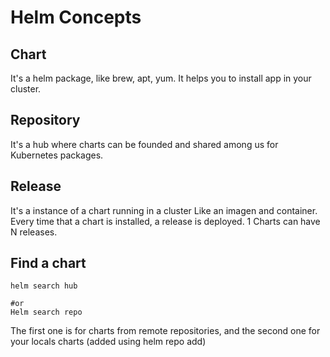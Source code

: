 # Helm Concepts
## Chart
It's a helm package, like brew, apt, yum. It helps you to install app in your cluster.

## Repository
It's a hub where charts can be founded and shared among us for Kubernetes packages.

## Release
It's a instance of a chart running in a cluster
Like an imagen and container. Every time that a chart is installed, a release is deployed. 1 Charts can have N releases.

## Find a chart
```
helm search hub

#or
Helm search repo
```
The first one is for charts from remote repositories, and the second one for your locals charts (added using helm repo add)
